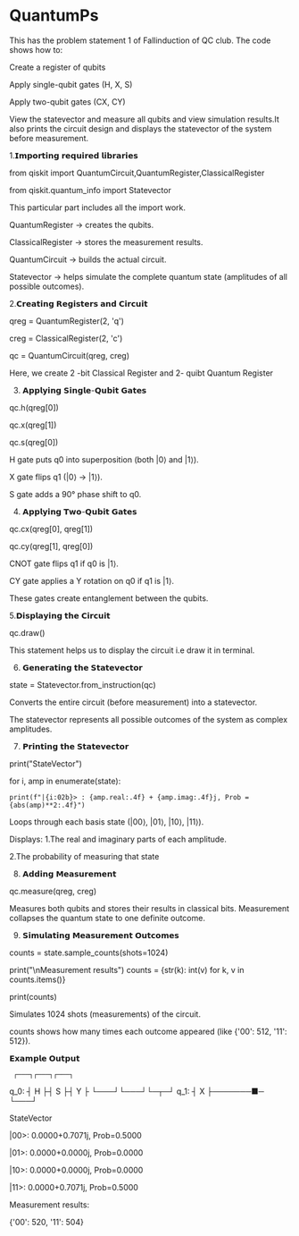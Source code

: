 # QuantumPs
This has the problem statement 1 of Fallinduction of QC club.
The code shows how to:

Create a register of qubits

Apply single-qubit gates (H, X, S)

Apply two-qubit gates (CX, CY)

View the statevector and measure all qubits and view simulation results.It also prints the circuit design and displays the statevector of the system before measurement.


1.𝗜𝗺𝗽𝗼𝗿𝘁𝗶𝗻𝗴 𝗿𝗲𝗾𝘂𝗶𝗿𝗲𝗱 𝗹𝗶𝗯𝗿𝗮𝗿𝗶𝗲𝘀

from qiskit import QuantumCircuit,QuantumRegister,ClassicalRegister

from qiskit.quantum_info import Statevector


This particular part includes all the import work.

QuantumRegister → creates the qubits.

ClassicalRegister → stores the measurement results.

QuantumCircuit → builds the actual circuit.

Statevector → helps simulate the complete quantum state (amplitudes of all possible outcomes).


2.𝗖𝗿𝗲𝗮𝘁𝗶𝗻𝗴 𝗥𝗲𝗴𝗶𝘀𝘁𝗲𝗿𝘀 𝗮𝗻𝗱 𝗖𝗶𝗿𝗰𝘂𝗶𝘁

qreg = QuantumRegister(2, 'q')

creg = ClassicalRegister(2, 'c')

qc = QuantumCircuit(qreg, creg)

Here, we create 2 -bit Classical Register and 2- quibt Quantum Register


3. 𝗔𝗽𝗽𝗹𝘆𝗶𝗻𝗴 𝗦𝗶𝗻𝗴𝗹𝗲-𝗤𝘂𝗯𝗶𝘁 𝗚𝗮𝘁𝗲𝘀

qc.h(qreg[0]) 

qc.x(qreg[1])  

qc.s(qreg[0])

H gate puts q0 into superposition (both |0⟩ and |1⟩).

X gate flips q1 (|0⟩ → |1⟩).

S gate adds a 90° phase shift to q0.



4. 𝗔𝗽𝗽𝗹𝘆𝗶𝗻𝗴 𝗧𝘄𝗼-𝗤𝘂𝗯𝗶𝘁 𝗚𝗮𝘁𝗲𝘀

qc.cx(qreg[0], qreg[1]) 

qc.cy(qreg[1], qreg[0])  


CNOT gate flips q1 if q0 is |1⟩.

CY gate applies a Y rotation on q0 if q1 is |1⟩.

These gates create entanglement between the qubits.

5.𝗗𝗶𝘀𝗽𝗹𝗮𝘆𝗶𝗻𝗴 𝘁𝗵𝗲 𝗖𝗶𝗿𝗰𝘂𝗶𝘁

qc.draw()

This statement helps us to display the circuit i.e draw it in terminal.


6. 𝗚𝗲𝗻𝗲𝗿𝗮𝘁𝗶𝗻𝗴 𝘁𝗵𝗲 𝗦𝘁𝗮𝘁𝗲𝘃𝗲𝗰𝘁𝗼𝗿

state = Statevector.from_instruction(qc)

Converts the entire circuit (before measurement) into a statevector.

The statevector represents all possible outcomes of the system as complex amplitudes.


7. 𝗣𝗿𝗶𝗻𝘁𝗶𝗻𝗴 𝘁𝗵𝗲 𝗦𝘁𝗮𝘁𝗲𝘃𝗲𝗰𝘁𝗼𝗿

print("StateVector")

for i, amp in enumerate(state):

    print(f"|{i:02b}> : {amp.real:.4f} + {amp.imag:.4f}j, Prob = {abs(amp)**2:.4f}")

Loops through each basis state (|00⟩, |01⟩, |10⟩, |11⟩).

Displays:
1.The real and imaginary parts of each amplitude.

2.The probability of measuring that state


8. 𝗔𝗱𝗱𝗶𝗻𝗴 𝗠𝗲𝗮𝘀𝘂𝗿𝗲𝗺𝗲𝗻𝘁
 
qc.measure(qreg, creg)

Measures both qubits and stores their results in classical bits.
Measurement collapses the quantum state to one definite outcome.


9. 𝗦𝗶𝗺𝘂𝗹𝗮𝘁𝗶𝗻𝗴 𝗠𝗲𝗮𝘀𝘂𝗿𝗲𝗺𝗲𝗻𝘁 𝗢𝘂𝘁𝗰𝗼𝗺𝗲𝘀

counts = state.sample_counts(shots=1024)

print("\nMeasurement results")
counts = {str(k): int(v) for k, v in counts.items()}

print(counts)

Simulates 1024 shots (measurements) of the circuit.

counts shows how many times each outcome appeared (like {'00': 512, '11': 512}).

𝗘𝘅𝗮𝗺𝗽𝗹𝗲 𝗢𝘂𝘁𝗽𝘂𝘁

     ┌───┐┌───┐┌───┐
q_0: ┤ H ├┤ S ├┤ Y ├
     └───┘└───┘└─┬─┘
q_1: ┤ X ├───────■─
     └───┘        

StateVector

|00>: 0.0000+0.7071j, Prob=0.5000

|01>: 0.0000+0.0000j, Prob=0.0000

|10>: 0.0000+0.0000j, Prob=0.0000

|11>: 0.0000+0.7071j, Prob=0.5000

Measurement results:

{'00': 520, '11': 504}


